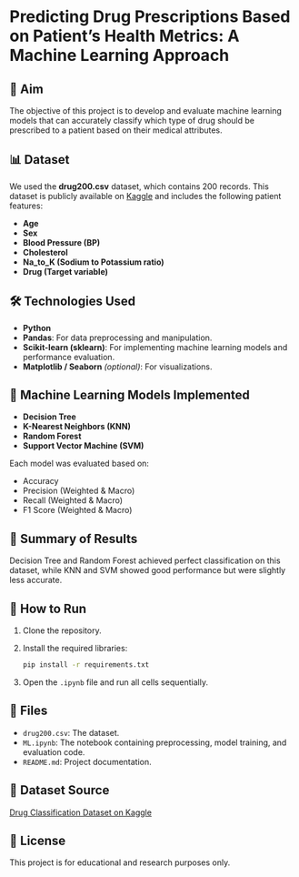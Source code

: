 # Predicting Drug Prescriptions Based on Patient’s Health Metrics: A Machine Learning Approach

## 📌 Aim

The objective of this project is to develop and evaluate machine learning models that can accurately classify which type of drug should be prescribed to a patient based on their medical attributes.

## 📊 Dataset

We used the **drug200.csv** dataset, which contains 200 records. This dataset is publicly available on [Kaggle](https://www.kaggle.com/datasets/prathamtripathi/drug-classification/data) and includes the following patient features:

* **Age**
* **Sex**
* **Blood Pressure (BP)**
* **Cholesterol**
* **Na\_to\_K (Sodium to Potassium ratio)**
* **Drug (Target variable)**

## 🛠️ Technologies Used

* **Python**
* **Pandas**: For data preprocessing and manipulation.
* **Scikit-learn (sklearn)**: For implementing machine learning models and performance evaluation.
* **Matplotlib / Seaborn** *(optional)*: For visualizations.

## 🤖 Machine Learning Models Implemented

* **Decision Tree**
* **K-Nearest Neighbors (KNN)**
* **Random Forest**
* **Support Vector Machine (SVM)**

Each model was evaluated based on:

* Accuracy
* Precision (Weighted & Macro)
* Recall (Weighted & Macro)
* F1 Score (Weighted & Macro)

## 🧠 Summary of Results

Decision Tree and Random Forest achieved perfect classification on this dataset, while KNN and SVM showed good performance but were slightly less accurate.

## 📌 How to Run

1. Clone the repository.
2. Install the required libraries:

   ```bash
   pip install -r requirements.txt
   ```
3. Open the `.ipynb` file and run all cells sequentially.

## 📁 Files

* `drug200.csv`: The dataset.
* `ML.ipynb`: The notebook containing preprocessing, model training, and evaluation code.
* `README.md`: Project documentation.

## 🔗 Dataset Source

[Drug Classification Dataset on Kaggle](https://www.kaggle.com/datasets/prathamtripathi/drug-classification/data)

## 📌 License

This project is for educational and research purposes only.
